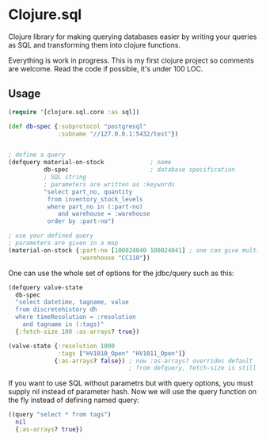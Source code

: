 # Clojure.sql

Clojure library for making querying databases easier by writing your queries as SQL
and transforming them into clojure functions.

Everything is work in progress. This is my first clojure project so comments
are welcome. Read the code if possible, it's under 100 LOC.

## Usage

```clojure
(require '[clojure.sql.core :as sql])

(def db-spec {:subprotocol "postgresql"
              :subname "//127.0.0.1:5432/test"})


; define a query
(defquery material-on-stock             ; name
          db-spec                       ; database specification
          ; SQL string
          ; parameters are written as :keywords
          "select part_no, quantity     
           from inventory_stock_levels
           where part_no in (:part-no)  
              and warehouse = :warehouse
           order by :part-no")

; use your defined query
; parameters are given in a map
(material-on-stock {:part-no [100024040 100024041] ; one can give multiple values
                    :warehouse "CC110"})
```

One can use the whole set of options for the jdbc/query such as this:
```clojure
(defquery valve-state
  db-spec
  "select datetime, tagname, value
  from discretehistory dh
  where timeResolution = :resolution
    and tagname in (:tags)"
  {:fetch-size 100 :as-arrays? true})

(valve-state {:resolution 1000
              :tags ["HV1010_Open" "HV1011_Open"]}
             {:as-arrays? false}) ; now :as-arrays? overrides default
                                  ; from defquery, fetch-size is still 100
```

If you want to use SQL without parametrs but with query options, you must
supply nil instead of parameter hash. Now we will use the query function on
the fly instead of defining named query:

```clojure
((query "select * from tags")
  nil
  {:as-arrays? true})
```
